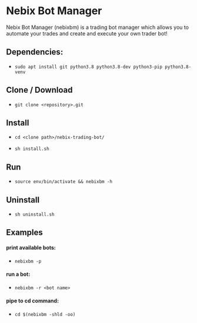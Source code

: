 # Nebix Bot Manager

Nebix Bot Manager (nebixbm) is a trading bot manager which allows you to automate your trades and create and execute your own trader bot!


## Dependencies:

- ```sudo apt install git python3.8 python3.8-dev python3-pip python3.8-venv```

## Clone / Download

- ```git clone <repository>.git```

## Install

- ```cd <clone path>/nebix-trading-bot/```

- ```sh install.sh```

## Run

- ```source env/bin/activate && nebixbm -h```

## Uninstall

- ```sh uninstall.sh```

## Examples

#### print available bots:

  - ```nebixbm -p```

#### run a bot:

- ```nebixbm -r <bot name>```

#### pipe to cd command:

  - ```cd $(nebixbm -shld -oo)```
